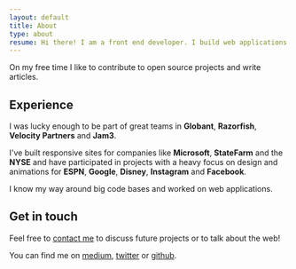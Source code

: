 ```yaml
---
layout: default
title: About
type: about
resume: Hi there! I am a front end developer. I build web applications and interfaces with a keen eye on scalability, performance and user experience.
---
```


On my free time I like to contribute to open source projects and write articles.


## Experience

I was lucky enough to be part of great teams in **Globant**, **Razorfish**, **Velocity&nbsp;Partners** and&nbsp;**Jam3**.

I've built responsive sites for companies like **Microsoft**, **StateFarm** and the **NYSE** and have participated in projects with a heavy focus on design and animations for **ESPN**, **Google**, **Disney**, **Instagram** and **Facebook**.

I know my way around big code bases and worked on web applications.

## Get in touch

Feel free to [contact me](mailto:jmenichelli@gmail.com) to discuss future projects or to talk about the web!

You can find me on [medium](https://medium.com/@jeremenichelli), [twitter](https://twitter.com/jeremenichelli) or&nbsp;[github](https://github.com/jeremenichelli).
